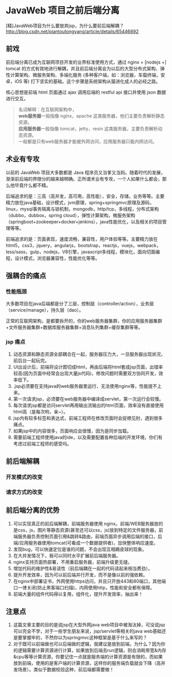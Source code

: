 # JavaWeb 项目之前后端分离

[精]JavaWeb项目为什么要放弃jsp，为什么要前后端解耦？ http://blog.csdn.net/piantoutongyang/article/details/65446892  


## 前戏

前后端分离已成为互联网项目开发的业界标准使用方式，通过 nginx + [nodejs +] tomcat 的方式有效地进行解耦，并且前后端分离会为以后的大型分布式架构、弹性计算架构、微服务架构、多端化服务 (多种客户端，如：浏览器，车载终端，安卓，iOS 等) 打下坚实的基础。这个步骤是系统架构从猿进化成人的必经之路。

核心思想是前端 html 页面通过 ajax 调用后端的 restful api 接口并使用 json 数据进行交互。

> 名词解释：在互联网架构中，  
> **web服务器**一般指像 nginx，apache 这类服务器，他们主要负责解析静态资源。  
> **应用服务器**一般指像 tomcat，jetty，resin 这类服务器，主要负责解析动态资源。  
> 一般都是只有web服务器才能被外网访问，应用服务器只能内网访问。


## 术业有专攻

以前的 JavaWeb 项目大多数都是 Java 程序员又当爹又当妈。随着时代的发展，渐渐前后端的界限分的越来越明确。正所谓术业有专攻，一个人如果什么都会，那么他毕竟什么都不精。

后端追求的是：三高（高并发，高可用，高性能），安全，存储，业务等等。主要精力放在java基础，设计模式，jvm原理，spring+springmvc原理及源码，linux，mysql事务隔离与锁机制，mongodb，http/tcp，多线程，分布式架构（dubbo，dubbox，spring cloud），弹性计算架构，微服务架构（springboot+zookeeper+docker+jenkins），java性能优化，以及相关的项目管理等等。

前端追求的是：页面表现，速度流畅，兼容性，用户体验等等。主要精力放在html5，css3，jquery，angularjs，bootstrap，reactjs，vuejs，webpack，less/sass，gulp，nodejs，V8引擎，javascript多线程，模块化，面向切面编程，设计模式，浏览器兼容性，性能优化等等。


## 强耦合的痛点

### 性能瓶颈

大多数项目在java后端都是分了三层，控制层（controller/action），业务层（service/manage），持久层（dao）。

正常的互联网架构，是都要拆开的，你的web服务器集群，你的应用服务器集群+文件服务器集群+数据库服务器集群+消息队列集群+缓存集群等等。

### jsp 痛点

1. 动态资源和静态资源全部耦合在一起，服务器压力大，一旦服务器出现状况，前后台一起玩完。
2. UI出设计后，前端将设计图切成html，再由后端将html套成jsp页面，出错率较高(因为页面中经常会出现大量js代码)，修改问题时需要双方协同开发，效率低下。
3. .jsp必须要在支持java的web服务器里运行，无法使用nginx等，性能提不上来。
4. 第一次请求jsp，必须要在web服务器中编译成servlet，第一次运行会较慢。
5. 每次请求jsp都是访问servlet再用输出流输出的html页面，效率没有直接使用html高（是每次哟，亲~）。
6. jsp内有较多标签和表达式，前端工程师在修改页面时会捉襟见肘，遇到很多痛点。
7. 如果jsp中的内容很多，页面响应会很慢，因为是同步加载。
8. 需要前端工程师使用java的ide，以及需要配置各种后端的开发环境，你们有考虑过前端工程师的感受吗。


## 前后端解耦

### 开发模式的改变

### 请求方式的改变


## 前后端分离的优势

1. 可以实现真正的前后端解耦，前端服务器使用 nginx。前端/WEB服务器放的是css，js，图片等静态资源(甚至还可以css，js)放到特定的文件服务器，前端服务器负责控制页面引用&跳转&路由，前端页面异步调用后端的接口，后端/应用服务器使用tomcat(可看成一个数据提供者)，加快整体响应速度。
2. 发现bug，可以快速定位是谁的问题，不会出现互相踢皮球的现象。
3. 在大并发情况下，我可以同时水平扩展前后端服务器。
4. nginx支持页面热部署，不用重启服务器，前端升级更无缝。
5. 增加代码的维护性&易读性（前后端耦在一起的代码读起来相当费劲）。
6. 提升开发效率，因为可以前后端并行开发，而不是像以前的强依赖。
7. 在nginx中部署证书，外网使用https访问，并且只开放443和80端口，其他端口一律关闭(防止黑客端口扫描)，内网使用http，性能和安全都有保障。
8. 前端大量的组件代码得以复用，组件化，提升开发效率，抽出来！


## 注意点

1. 这篇文章主要的目的是说jsp在大型外网java web项目中被淘汰掉，可没说jsp可以完全不学，对于一些学生朋友来说，jsp/servlet等相关的java web基础还是要掌握牢的，不然你以为springmvc这种框架是基于什么来写的？
2. 对于既可以前端做也可以后端做的逻辑，我建议是放到前端，为什么？因为你的逻辑需要计算资源进行计算，如果放到后端去run逻辑，则会消耗带宽&内存&cpu等等计算资源，你要记住一点就是服务端的计算资源是有限的，而如果放到前端，使用的是客户端的计算资源，这样你的服务端负载就会下降（高并发场景）。类似于数据校验这种，前后端都需要做！
